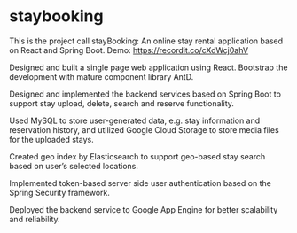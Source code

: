 # staybooking
This is the project call stayBooking: An online stay rental application based on React and Spring Boot. 
Demo: https://recordit.co/cXdWcj0ahV

Designed and built a single page web application using React. Bootstrap the development with mature component library AntD.

Designed and implemented the backend services based on Spring Boot to support stay upload, delete, search and reserve functionality.

Used MySQL to store user-generated data, e.g. stay information and reservation history, and utilized Google Cloud Storage to store media files for the uploaded stays.

Created geo index by Elasticsearch to support geo-based stay search based on user’s selected locations.

Implemented token-based server side user authentication based on the Spring Security framework.

Deployed the backend service to Google App Engine for better scalability and reliability.
